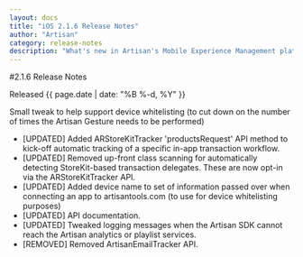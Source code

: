 ```yaml
---
layout: docs
title: "iOS 2.1.6 Release Notes"
author: "Artisan"
category: release-notes
description: "What's new in Artisan's Mobile Experience Management platform."
---
```

#2.1.6 Release Notes

Released {{ page.date | date: "%B %-d, %Y" }}

Small tweak to help support device whitelisting (to cut down on the number of times the Artisan Gesture needs to be performed)

* [UPDATED] Added ARStoreKitTracker 'productsRequest' API method to kick-off automatic tracking of a specific in-app transaction workflow.
* [UPDATED] Removed up-front class scanning for automatically detecting StoreKit-based transaction delegates. These are now opt-in via the ARStoreKitTracker API.
* [UPDATED] Added device name to set of information passed over when connecting an app to artisantools.com (to use for device whitelisting purposes)
* [UPDATED] API documentation.
* [UPDATED] Tweaked logging messages when the Artisan SDK cannot reach the Artisan analytics or playlist services.
* [REMOVED] Removed ArtisanEmailTracker API.